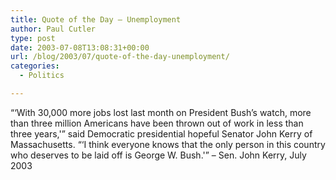 ```yaml
---
title: Quote of the Day – Unemployment
author: Paul Cutler
type: post
date: 2003-07-08T13:08:31+00:00
url: /blog/2003/07/quote-of-the-day-unemployment/
categories:
  - Politics

---
```

&#8220;&#8216;With 30,000 more jobs lost last month on President Bush&#8217;s watch, more than three million Americans have been thrown out of work in less than three years,'&#8221; said Democratic presidential hopeful Senator John Kerry of Massachusetts. &#8220;&#8216;I think everyone knows that the only person in this country who deserves to be laid off is George W. Bush.'&#8221; &#8211; Sen. John Kerry, July 2003
